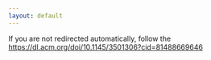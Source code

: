 ```yaml
---
layout: default
---
```


<script>
  window.location.href = "https://dl.acm.org/doi/10.1145/3501306?cid=81488669646"
</script>
 
If you are not redirected automatically, follow the <a href='https://dl.acm.org/doi/10.1145/3501306?cid=81488669646'>https://dl.acm.org/doi/10.1145/3501306?cid=81488669646</a>

